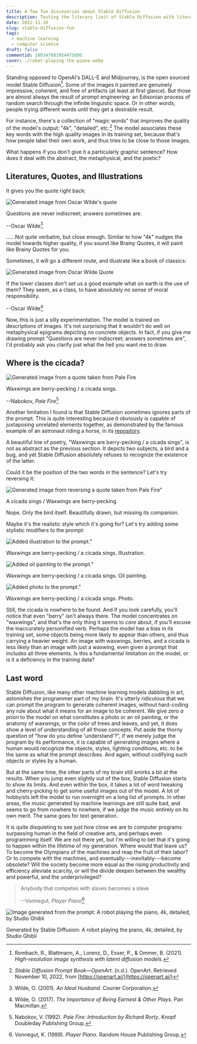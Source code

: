 ```yaml
---
title: A few fun discoveries about Stable Diffusion
description: Testing the literary limit of Stable Diffusion with literature
date: 2022-11-10
slug: stable-diffusion-fun
tags: 
  - machine learning
  - computer science
draft: false
commentid: 109347083954475895
cover: ./robot-playing-the-piano.webp
---
```


Standing opposed to OpenAI's DALL-E and Midjourney, is the open sourced model Stable Diffusion[^rombach2021highresolution]. Some of the images it painted are genuinely impressive, coherent, and free of artifacts (at least at first glance). But those are almost always the result of prompt engineering: an Edisonian process of random search through the infinite linguistic space. Or in other words, people trying different words until they get a desirable result.

For instance, there's a collection of "magic words" that improves the quality of the model's output: "4k", "detailed", etc.[^StableDiffusionPrompt] The model associates these key words with the high quality images in its training set, because that's how people label their own work, and thus tries to be close to those images.  

What happens if you don't give it a particularly graphic sentence? How does it deal with the abstract, the metaphysical, and the poetic?

## Literatures, Quotes, and Illustrations

It gives you the quote right back:

![Generated image from Oscar Wilde's quote](./quote-1.webp) 

Questions are never indiscreet; answers sometimes are.  

--Oscar Wilde[^wildeIdealHusband2001]

......Not quite verbatim, but close enough. Similar to how "4k" nudges the model towards higher quality, if you sound like Brainy Quotes, it will paint like Brainy Quotes for you. 

Sometimes, it will go a different route, and illustrate like a book of classics:

![Generated image from Oscar Wilde Quote](./quote-2.webp)

If the lower classes don't set us a good example what on earth is the use of them? They seem, as a class, to have absolutely no sense of moral responsibility.  

--Oscar Wilde[^wildeImportanceBeingEarnest2017]

Now, this is just a silly experimentation. The model is trained on descriptions of images. It's not surprising that it wouldn't do well on metaphysical epigrams depicting no concrete objects. In fact, if you give me drawing prompt "Questions are never indiscreet; answers sometimes are", I'd probably ask you clarify just what the hell you want me to draw. 

## Where is the cicada?

![Generated image from a quote taken from Pale Fire](./cicada.webp) 

Waxwings are berry-pecking / a cicada sings.  

--Nabokov, _Pale Fire_[^nabokovPaleFireIntroduction1992]

Another limitation I found is that Stable Diffusion sometimes ignores parts of the prompt. This is quite interesting because it obviously is capable of juxtaposing unrelated elements together, as demonstrated by the famous example of an astronaut riding a horse, in its [repository](https://github.com/CompVis/stable-diffusion). 

A beautiful line of poetry, "Waxwings are berry-pecking / a cicada sings", is not as abstract as the previous section. It depicts two subjects, a bird and a bug, and yet Stable Diffusion absolutely refuses to recognize the existence of the latter.

Could it be the position of the two words in the sentence? Let's try reversing it:

![Generated image from reversing a quote taken from Pale Fire"](./cicada-reverse.webp)

A cicada sings / Waxwings are berry-pecking.

Nope. Only the bird itself. Beautifully drawn, but missing its companion.

Maybe it's the realistic style which it's going for? Let's try adding some stylistic modifiers to the prompt:

![Added illustration to the prompt."](./cicada-illustration.webp)

Waxwings are berry-pecking / a cicada sings. Illustration.

![Added oil painting to the prompt."](./cicada-oil.webp)

Waxwings are berry-pecking / a cicada sings. Oil painting.

![Added photo to the prompt."](./cicada-photo.webp)

Waxwings are berry-pecking / a cicada sings. Photo.

Still, the cicada is nowhere to be found. And if you look carefully, you'll notice that even "berry" isn't always there. The model concentrates on "waxwings", and that's the only thing it seems to _care_ about, if you'll excuse the inaccurately personified verb. Perhaps the model has a bias in its training set, some objects being more likely to appear than others, and thus carrying a heavier weight. An image with waxwings, berries, and a cicada is less likely than an image with just a waxwing, even given a prompt that includes all three elements. Is this a fundamental limitation on the model, or is it a deficiency in the training data?

## Last word

Stable Diffusion, like many other machine learning models dabbling in art, astonishes the programmer part of my brain. It's utterly ridiculous that we can prompt the program to generate coherent images, without hard-coding any rule about what it means for an image to be coherent. We give zero _a priori_ to the model on what constitutes a photo or an oil painting, or the anatomy of waxwings, or the color of trees and leaves, and yet, it does show a level of understanding of all those concepts. Put aside the thorny question of "how do you define 'understand'?", if we merely judge the program by its performance, it is capable of generating images where a human would recognize the objects, styles, lighting conditions, etc. to be the same as what the prompt describes. And again, without codifying such objects or styles by a human.

But at the same time, the other parts of my brain still smirks a bit at the results. When you jump even slightly out of the box, Stable Diffusion starts to show its limits. And even within the box, it takes a lot of word tweaking and cherry-picking to get some useful images out of the model. A lot of hobbyists left the model to run overnight on a long list of prompts. In other areas, the music generated by machine learnings are still quite bad, and seems to go from nowhere to nowhere, if we judge the music entirely on its own merit. The same goes for text generation.

It is quite disquieting to see just how close we are to computer programs surpassing human in the field of creative arts, and perhaps even programming itself. We are not there yet, but I'm willing to bet that it's going to happen within the lifetime of my generation. Where would that leave us? To become the Olympians of the machines and reap the fruit of their labor? Or to compete with the machines, and eventually---inevitably---become obsolete? Will the society become more equal as the rising productivity and efficiency alleviate scarcity, or will the divide deepen between the wealthy and powerful, and the underprivileged?

> Anybody that competes with slaves becomes a slave
>
> --Vonnegut, _Player Piano_[^vonnegutPlayerPiano1999]

![Image generated from the prompt: A robot playing the piano, 4k, detailed, by Studio Ghibli](./robot-playing-the-piano.webp)

Generated by Stable Diffusion: A robot playing the piano, 4k, detailed, by Studio Ghibli


[^nabokovPaleFireIntroduction1992]: Nabokov, V. (1992). *Pale Fire: Introduction by Richard Rorty*. Knopf Doubleday Publishing Group.

[^rombach2021highresolution]: Rombach, R., Blattmann, A., Lorenz, D., Esser, P., & Ommer, B. (2021). *High-resolution image synthesis with latent diffusion models*.

[^StableDiffusionPrompt]: *Stable Diffusion Prompt Book—OpenArt*. (n.d.). OpenArt. Retrieved November 10, 2022, from [https://openart.ai/](https://openart.ai/)

[^vonnegutPlayerPiano1999]: Vonnegut, K. (1999). *Player Piano*. Random House Publishing Group.

[^wildeIdealHusband2001]: Wilde, O. (2001). *An Ideal Husband*. Courier Corporation.

[^wildeImportanceBeingEarnest2017]: Wilde, O. (2017). *The Importance of Being Earnest & Other Plays*. Pan Macmillan.
